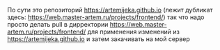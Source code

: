 По сути это репозиторий https://artemijeka.github.io 
  (лежит дубликат здесь: https://web.master-artem.ru/projects/frontend/)
  так что надо просто делать pull в дирректории https://web.master-artem.ru/projects/frontend/
  для применения изменений из https://artemijeka.github.io 
  и затем закачивать на мой сервер
